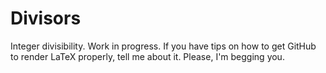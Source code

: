 # Divisors

Integer divisibility. Work in progress. If you have tips on how to get GitHub to render LaTeX properly, tell me about it. Please, I'm begging you.
